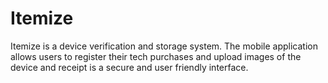 # Itemize

Itemize is a device verification and storage system. The mobile application allows users to register their tech purchases and upload images of the device and receipt is a secure and user friendly interface.
